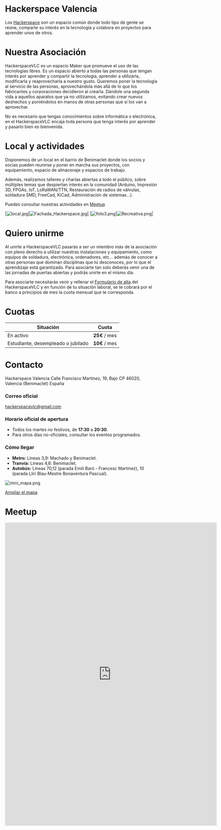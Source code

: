 # Hackerspace Valencia

Los [Hackerspace](http://hackerspaces.org/) son un espacio común donde todo tipo de gente se reúne, comparte su interés en la tecnología y colabora en proyectos para aprender unos de otros.

# Nuestra Asociación

HackerspaceVLC es un espacio Maker que promueve el uso de las tecnologías libres. Es un espacio abierto a todas las personas que tengan interés por aprender y compartir la tecnología, aprender a utilizarla, modificarla y reaprovecharla a nuestro gusto. Queremos poner la tecnología al servicio de las personas, aprovechándola más allá de lo que los fabricantes y corporaciones decidieron al crearla. Dándole una segunda vida a aquellos aparatos que ya no utilizamos, evitando crear nuevos deshechos y poniéndolos en manos de otras personas que sí los van a aprovechar.

No es necesario que tengas conocimientos sobre informática o electrónica, en el HackerspaceVLC encaja toda persona que tenga interés por aprender y pasarlo bien es bienvenida.

# Local y actividades

Disponemos de un local en el barrio de Benimaclet donde los socios y socias pueden reunirse y poner en marcha sus proyectos, con equipamiento, espacio de almacenaje y espacios de trabajo.

Además, realizamos talleres y charlas abiertas a todo el público, sobre múltiples temas que despiertan interés en la comunidad (Arduino, Impresión 3D, FPGAs, IoT, LoRaWAN/TTN, Restauración de radios de válvulas, soldadura SMD, FreeCad, KiCad, Administración de sistemas...).

Puedes consultar nuestras actividades en [Meetup](https://www.meetup.com/es-ES/Hackerspace-Valencia/events/)

|![local.jpg](local.jpg "local.jpg")|![Fachada_Hackerspace.jpg](Fachada_Hackerspace.jpg "Fachada_Hackerspace.jpg")|
|![foto3.png](foto3.png "foto3.png")|![Recreativa.png](Recreativa.png "Recreativa.png")|

# Quiero unirme

Al unirte a HackerspaceVLC pasarás a ser un miembro más de la asociación con pleno derecho a utilizar nuestras instalaciones y equipamiento, como equipos de soldadura, electrónica, ordenadores, etc... además de conocer a otras personas que dominan disciplinas que tú desconoces, por lo que el aprendizaje está garantizado. Para asociarte tan solo deberás venir una de las jornadas de puertas abiertas y podrás unirte en el mismo día.

Para asociarte necesitarás venir y rellenar el [Formulario de alta](FormularioAltaHackerspace_V2.0.pdf) del HackerspaceVLC y en función de tu situación laboral, se te cobrará por el banco a principios de mes la cuota mensual que te corresponda.

# Cuotas

| Situación | Cuota |
|-----------|-------|
| En activo | **25€** / mes |
| Estudiante, desempleado o jubilado | **10€** / mes |

# Contacto

Hackerspace Valencia
Calle Francisco Martínez, 19, Bajo
CP 46020, Valencia (Benimaclet)
España

### Correo oficial

[hackerspacevlc@gmail.com](mailto:hackerspacevlc@gmail.com)

### Horario oficial de apertura

* Todos los martes no festivos, de **17:30** a **20:30**.
* Para otros días no-oficiales, consultar los eventos programados.

### Cómo llegar

* **Metro:** Líneas 3,9: Machado y Benimaclet.
* **Tranvía:** Líneas 4,6: Benimaclet.
* **Autobús:** Líneas 70,12 (parada Emili Baró - Francesc Martínez), 10 (parada Lliri Blau-Mestre Bonaventura Pascual).

![mini_mapa.png](mini_mapa.png "Mapa")

[Ampliar el mapa](https://www.openstreetmap.org/?mlat=39.48828&mlon=-0.35839#map=19/39.48828/-0.35839&layers=N)

# Meetup

<iframe width="700" height="1000" src="https://meetu.ps/3fx94l" frameborder="0"></iframe>
